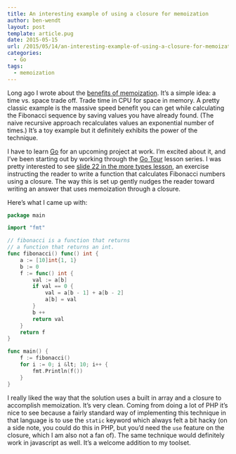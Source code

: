 ```yaml
---
title: An interesting example of using a closure for memoization
author: ben-wendt
layout: post
template: article.pug
date: 2015-05-15
url: /2015/05/14/an-interesting-example-of-using-a-closure-for-memoization/
categories:
  - Go
tags:
  - memoization
---
```

Long ago I wrote about the [benefits of memoization][1]. It&#8217;s a simple idea: a time vs. space trade off. Trade time in CPU for space in memory. A pretty classic example is the massive speed benefit you can get while calculating the Fibonacci sequence by saving values you have already found. (The naive recursive approach recalculates values an exponential number of times.) It&#8217;s a toy example but it definitely exhibits the power of the technique.
<span class="more"></span>

I have to learn [Go][2] for an upcoming project at work. I&#8217;m excited about it, and I&#8217;ve been starting out by working through the [Go Tour][3] lesson series. I was pretty interested to see [slide 22 in the more types lesson][4], an exercise instructing the reader to write a function that calculates Fibonacci numbers using a closure. The way this is set up gently nudges the reader toward writing an answer that uses memoization through a closure.

Here&#8217;s what I came up with:

```go
package main

import "fmt"

// fibonacci is a function that returns
// a function that returns an int.
func fibonacci() func() int {
	a := [10]int{1, 1}
	b := 0
	f := func() int {
		val := a[b]
		if val == 0 {
			val = a[b - 1] + a[b - 2]
			a[b] = val
		}
		b ++
		return val
	}
	return f
}

func main() {
	f := fibonacci()
	for i := 0; i &lt; 10; i++ {
		fmt.Println(f())
	}
}

```

I really liked the way that the solution uses a built in array and a closure to accomplish memoization. It&#8217;s very clean. Coming from doing a lot of PHP it&#8217;s nice to see because a fairly standard way of implementing this technique in that language is to use the `static` keyword which always felt a bit hacky (on a side note, you could do this in PHP, but you&#8217;d need the `use` feature on the closure, which I am also not a fan of). The same technique would definitely work in javascript as well. It&#8217;s a welcome addition to my toolset.

 [1]: http://benwendt.ca/blog/2013/07/24/a-demonstration-of-the-usefulness-of-memoization-in-lua/
 [2]: http://golang.org/
 [3]: https://tour.golang.org/
 [4]: https://tour.golang.org/moretypes/22
